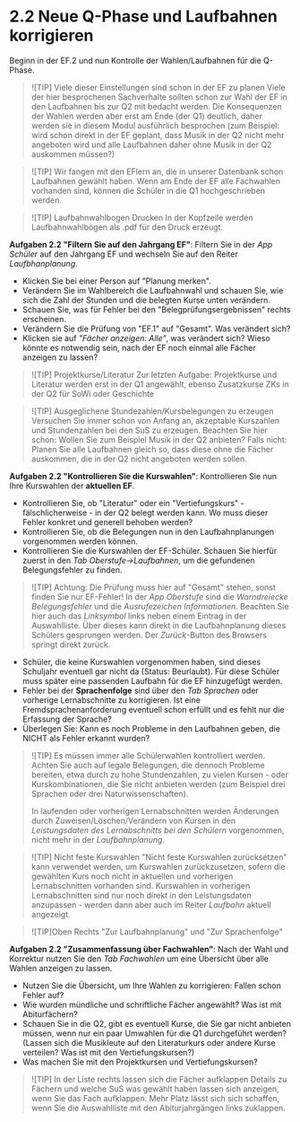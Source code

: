 # 2.2 Neue Q-Phase und Laufbahnen korrigieren

Beginn in der EF.2 und nun Kontrolle der Wahlen/Laufbahnen für die Q-Phase. 

>![TIP] Viele dieser Einstellungen sind schon in der EF zu planen
> Viele der hier besprochenen Sachverhalte sollten schon zur Wahl der EF in den Laufbahnen bis zur Q2 mit bedacht werden.
> Die Konsequenzen der Wahlen werden aber erst am Ende (der Q1) deutlich, daher werden sie in diesem Modul ausführlich besprochen (zum Beispiel: wird schon direkt in der EF geplant, dass Musik in der Q2 nicht mehr angeboten wird und alle Laufbahnen daher ohne Musik in der Q2 auskommen müssen?)

>![TIP] Wir fangen mit den EFlern an, die in unserer Datenbank schon Laufbahnen gewählt haben.
> Wenn am Ende der EF alle Fachwahlen vorhanden sind, können die Schüler in die Q1 hochgeschrieben werden.

>![TIP] Laufbahnwahlbogen Drucken
>In der Kopfzeile werden Laufbahnwahlbögen als .pdf für den Druck erzeugt.


**Aufgaben 2.2 "Filtern Sie auf den Jahrgang EF"**: Filtern Sie in der *App Schüler* auf den Jahrgang EF und wechseln Sie auf den Reiter *Laufbhanplanung*.
+ Klicken Sie bei einer Person auf "Planung merken".
+ Verändern Sie im Wahlbereich die Laufbahnwahl und schauen Sie, wie sich die Zahl der Stunden und die belegten Kurse unten verändern.
+ Schauen Sie, was für Fehler bei den "Belegprüfungsergebnissen" rechts erscheinen.
+ Verändern Sie die Prüfung von "EF.1" auf "Gesamt". Was verändert sich?
+ Klicken sie auf *"Fächer anzeigen: Alle"*, was verändert sich? Wieso könnte es notwendig sein, nach der EF noch einmal alle Fächer anzeigen zu lassen?

>![TIP] Projektkurse/Literatur
> Zur letzten Aufgabe: Projektkurse und Literatur werden erst in der Q1 angewählt, ebenso Zusatzkurse ZKs in der Q2 für SoWi oder Geschichte

>![TIP] Ausgeglichene Stundezahlen/Kursbelegungen zu erzeugen
>Versuchen Sie immer schon von Anfang an, akzeptable Kurszahlen und Stundenzahlen bei den SuS zu erzeugen. Beachten Sie hier schon: Wollen Sie zum Beispiel Musik in der Q2 anbieten? Falls nicht: Planen Sie alle Laufbahnen gleich so, dass diese ohne die Fächer auskommen, die in der Q2 nicht angeboten werden sollen.

**Aufgaben 2.2 "Kontrollieren Sie die Kurswahlen"**: Kontrollieren Sie nun Ihre Kurswahlen der **aktuellen EF**.
+ Kontrollieren Sie, ob "Literatur" oder ein "Vertiefungskurs" - fälschlicherweise - in der Q2 belegt werden kann. Wo muss dieser Fehler konkret und generell behoben werden?
+ Kontrollieren Sie, ob die Belegungen nun in den Laufbahnplanungen vorgenommen werden können.
+ Kontrollieren Sie die Kurswahlen der EF-Schüler. Schauen Sie hierfür zuerst in den *Tab Oberstufe->Laufbahnen*, um die gefundenen Belegungsfehler zu finden. 

>![TIP] Achtung: Die Prüfung muss hier auf "Gesamt" stehen, sonst finden Sie nur EF-Fehler!
>In der *App Oberstufe* sind die *Warndreiecke Belegungsfehler* und die *Ausrufezeichen Informationen*. 
>Beachten Sie hier auch das *Linksymbol* links neben einem Eintrag in der Auswahlliste. Über dieses kann direkt in die Laufbahnplanung dieses Schülers gesprungen werden. Der *Zurück*-Button des Browsers springt direkt zurück.

+ Schüler, die keine Kurswahlen vorgenommen haben, sind dieses Schuljahr eventuell gar nicht da (Status: Beurlaubt). Für diese Schüler muss später eine passenden Laufbahn für die EF hinzugefügt werden.
+ Fehler bei der **Sprachenfolge** sind über den *Tab Sprachen* oder vorherige Lernabschnitte zu korrigieren. Ist eine Fremdsprachenanforderung eventuell schon erfüllt und es fehlt nur die Erfassung der Sprache?
+ Überlegen Sie: Kann es noch Probleme in den Laufbahnen geben, die NICHT als Fehler erkannt wurden?

>![TIP] Es müssen immer alle Schülerwahlen kontrolliert werden. Achten Sie auch auf legale Belegungen, die dennoch Probleme bereiten, etwa durch zu hohe Stundenzahlen, zu vielen Kursen - oder Kurskombinationen, die Sie nicht anbieten werden (zum Beispiel drei Sprachen oder drei Naturwissenschaften).
>
>In laufenden oder vorherigen Lernabschnitten werden Änderungen durch Zuweisen/Löschen/Verändern von Kursen in den *Leistungsdaten des Lernabschnitts bei den Schülern* vorgenommen, nicht mehr in der *Laufbahnplanung*.

>![TIP] Nicht feste Kurswahlen
> "Nicht feste Kurswahlen zurücksetzen" kann verwendet werden, um Kurswahlen zurückzusetzen, sofern die gewählten Kurs noch nicht in aktuellen und vorherigen Lernabschnitten vorhanden sind. 
> Kurswahlen in vorherigen Lernabschnitten sind nur noch direkt in den Leistungsdaten anzupassen - werden dann aber auch im Reiter *Laufbahn* aktuell angezeigt.

>![TIP]Oben Rechts "Zur Laufbahnplanung" und "Zur Sprachenfolge"

**Aufgaben 2.2 "Zusammenfassung über Fachwahlen"**: Nach der Wahl und Korrektur nutzen Sie den *Tab Fachwahlen* um eine Übersicht über alle Wahlen anzeigen zu lassen.
+ Nutzen Sie die Übersicht, um Ihre Wahlen zu korrigieren: Fallen schon Fehler auf?
+ Wie wurden mündliche und schriftliche Fächer angewählt? Was ist mit Abiturfächern?
+ Schauen Sie in die Q2, gibt es eventuell Kurse, die Sie gar nicht anbieten müssen, wenn nur ein paar Umwahlen für die Q1 durchgeführt werden? (Lassen sich die Musikleute auf den Literaturkurs oder andere Kurse verteilen? Was ist mit den Vertiefungskursen?)
+ Was machen Sie mit den Projektkursen und Vertiefungskursen?

>![TIP] In der Liste rechts lassen sich die Fächer aufklappen
> Details zu Fächern und welche SuS was gewählt haben lassen sich anzeigen, wenn Sie das Fach aufklappen.
> Mehr Platz lässt sich sich schaffen, wenn Sie die Auswahlliste mit den Abiturjahrgängen links zuklappen.